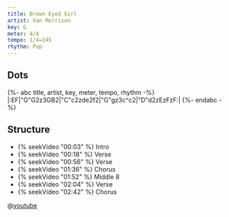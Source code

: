 ```yaml
---
title: Brown Eyed Girl
artist: Van Morrison
key: G
meter: 4/4
tempo: 1/4=145
rhythm: Pop
---
```


## Dots

{%- abc title, artist, key, meter, tempo, rhythm -%}
|:EF|"G"G2z3GB2|"C"c2zde2f2|"G"gz3c^c2|"D"d2zEzFzF:|
{%- endabc -%}

## Structure

- {% seekVideo "00:03" %} Intro
- {% seekVideo "00:18" %} Verse
- {% seekVideo "00:56" %} Verse
- {% seekVideo "01:36" %} Chorus
- {% seekVideo "01:52" %} Middle 8
- {% seekVideo "02:04" %} Verse
- {% seekVideo "02:42" %} Chorus

@[youtube](kqXSBe-qMGo)
